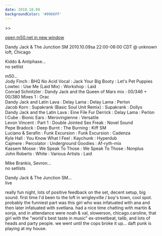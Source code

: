 ```yaml
---
date: 2010.10.09
backgroundColor: '#9966FF'
---
```


\>>

[open m50.net in new window  
](http://m50.net/)  

Dandy Jack & The Junction SM 2010.10.09sa 22:00-06:00 CDT @ unknown loft, Chicago  

Kiddo & Antiphase...  
no setlist  

m50...  
Jody Finch : BHQ No Acid Vocal : Jack Your Big Booty : Let's Pet Puppies  
Lowtec : Use Me (Laid Mix) : Workshop : Laid  
Conrad Schnitzler : Dandy Jack and the Queen of Mars mix : 00/346 + 00/380 Mixes 1 : Orac  
Dandy Jack and Latin Lava : Delay Lama : Delay Lama : Perlon  
Jacob Korn : Supakrank (Basic Soul Unit Remix) : Supakrank : Dollys  
Dandy Jack and the Latin Lava : Eine File Fur Derrick : Delay Lama : Perlon  
I:Cube : Bionic Ears : Merovingienne : Versatile  
Levon Vincent : Part 1 : Double Jointed Sex Freak : Novel Sound  
Pepe Bradock : Deep Burnt : The Burning : Kiff SM  
Luciano & Serafin : Funk Excursion : Funk Excursion : Cadenza  
Kyle Hall : You Know What I Feel : Kaychunk : Hyperdub  
Cajmere : Percolator : Underground Goodies : Af-ryth-mix  
Kassem Mosse : We Speak To Those : We Speak To Those : Nonplus  
John Roberts : White : Various Artists : Laid  

Mike Brankis, Sevron...  
no setlists  

Dandy Jack & The Junction SM...  
live  

really fun night, lots of positive feedback on the set, decent setup, big sound. first time I'd been to the loft in wrigleyville / boy's town, cool spot. probably the funniest part was this girl who was infatuated with ana and then later infatuated with svetlana. had a nice time chatting with martin & sonja, and in attendance were noah & val, slowerson, chicago.caroline, that girl with the "world's best taste in music" ex-streetbeat, talib, and lots of heads and party people. we went until the cops broke it up... daft punk is playing at my house.